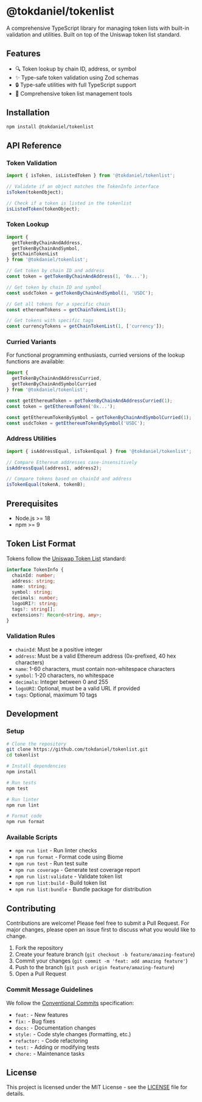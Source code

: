 # @tokdaniel/tokenlist

A comprehensive TypeScript library for managing token lists with built-in validation and utilities. Built on top of the Uniswap token list standard.

## Features

- 🔍 Token lookup by chain ID, address, or symbol
- ✨ Type-safe token validation using Zod schemas
- 🔒 Type-safe utilities with full TypeScript support
- 📝 Comprehensive token list management tools

## Installation

```bash
npm install @tokdaniel/tokenlist
```

## API Reference

### Token Validation

```typescript
import { isToken, isListedToken } from '@tokdaniel/tokenlist';

// Validate if an object matches the TokenInfo interface
isToken(tokenObject);

// Check if a token is listed in the tokenlist
isListedToken(tokenObject);
```

### Token Lookup

```typescript
import {
  getTokenByChainAndAddress,
  getTokenByChainAndSymbol,
  getChainTokenList
} from '@tokdaniel/tokenlist';

// Get token by chain ID and address
const token = getTokenByChainAndAddress(1, '0x...');

// Get token by chain ID and symbol
const usdcToken = getTokenByChainAndSymbol(1, 'USDC');

// Get all tokens for a specific chain
const ethereumTokens = getChainTokenList(1);

// Get tokens with specific tags
const currencyTokens = getChainTokenList(1, ['currency']);
```

### Curried Variants

For functional programming enthusiasts, curried versions of the lookup functions are available:

```typescript
import {
  getTokenByChainAndAddressCurried,
  getTokenByChainAndSymbolCurried
} from '@tokdaniel/tokenlist';

const getEthereumToken = getTokenByChainAndAddressCurried(1);
const token = getEthereumToken('0x...');

const getEthereumTokenBySymbol = getTokenByChainAndSymbolCurried(1);
const usdcToken = getEthereumTokenBySymbol('USDC');
```

### Address Utilities

```typescript
import { isAddressEqual, isTokenEqual } from '@tokdaniel/tokenlist';

// Compare Ethereum addresses case-insensitively
isAddressEqual(address1, address2);

// Compare tokens based on chainId and address
isTokenEqual(tokenA, tokenB);
```

## Prerequisites

- Node.js >= 18
- npm >= 9

## Token List Format

Tokens follow the [Uniswap Token List](https://github.com/Uniswap/token-lists) standard:

```typescript
interface TokenInfo {
  chainId: number;
  address: string;
  name: string;
  symbol: string;
  decimals: number;
  logoURI?: string;
  tags?: string[];
  extensions?: Record<string, any>;
}
```

### Validation Rules

- `chainId`: Must be a positive integer
- `address`: Must be a valid Ethereum address (0x-prefixed, 40 hex characters)
- `name`: 1-60 characters, must contain non-whitespace characters
- `symbol`: 1-20 characters, no whitespace
- `decimals`: Integer between 0 and 255
- `logoURI`: Optional, must be a valid URL if provided
- `tags`: Optional, maximum 10 tags

## Development

### Setup

```bash
# Clone the repository
git clone https://github.com/tokdaniel/tokenlist.git
cd tokenlist

# Install dependencies
npm install

# Run tests
npm test

# Run linter
npm run lint

# Format code
npm run format
```

### Available Scripts

- `npm run lint` - Run linter checks
- `npm run format` - Format code using Biome
- `npm run test` - Run test suite
- `npm run coverage` - Generate test coverage report
- `npm run list:validate` - Validate token list
- `npm run list:build` - Build token list
- `npm run list:bundle` - Bundle package for distribution

## Contributing

Contributions are welcome! Please feel free to submit a Pull Request. For major changes, please open an issue first to discuss what you would like to change.

1. Fork the repository
2. Create your feature branch (`git checkout -b feature/amazing-feature`)
3. Commit your changes (`git commit -m 'feat: add amazing feature'`)
4. Push to the branch (`git push origin feature/amazing-feature`)
5. Open a Pull Request

### Commit Message Guidelines

We follow the [Conventional Commits](https://www.conventionalcommits.org/) specification:

- `feat:` - New features
- `fix:` - Bug fixes
- `docs:` - Documentation changes
- `style:` - Code style changes (formatting, etc.)
- `refactor:` - Code refactoring
- `test:` - Adding or modifying tests
- `chore:` - Maintenance tasks

## License

This project is licensed under the MIT License - see the [LICENSE](LICENSE) file for details.